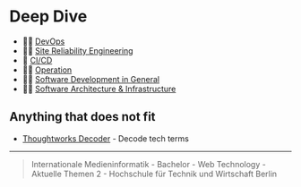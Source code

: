 # Deep Dive

- 🤹‍♀️ [DevOps](./devops.md)
- 🧙‍♀️ [Site Reliability Engineering](./sre.md)
- 🤖 [CI/CD](./ci-cd.md)
- 👩‍🚒 [Operation](./operation.md)
- 👩‍💻 [Software Development in General](./development.md)
- 👩‍🔧 [Software Architecture & Infrastructure](./software-architecture-and-infrastructure.md)


## Anything that does not fit

- [Thoughtworks Decoder](https://www.thoughtworks.com/decoder) - Decode tech terms
---

> Internationale Medieninformatik - Bachelor -
> Web Technology - Aktuelle Themen 2 -
> Hochschule für Technik und Wirtschaft Berlin
